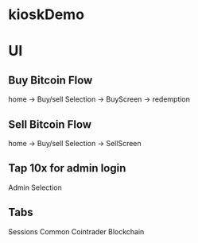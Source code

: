 kioskDemo
=========


UI
=========

Buy Bitcoin Flow
-----------------

home   ->  Buy/sell Selection  -> BuyScreen -> redemption


Sell Bitcoin Flow
-----------------

home   ->  Buy/sell Selection  -> SellScreen


Tap 10x for admin login
-------

Admin Selection

Tabs
-------
Sessions
Common
Cointrader
Blockchain
